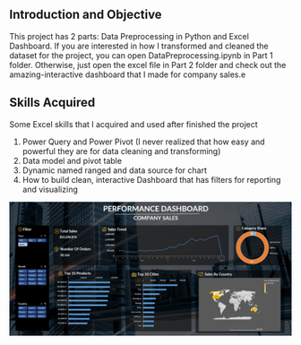 
## Introduction and Objective ##
This project has 2 parts: Data Preprocessing in Python and Excel Dashboard. If you are interested in how I transformed and cleaned the dataset for the project, you can open DataPreprocessing.ipynb in Part 1 folder. Otherwise, just open the excel file in Part 2 folder and check out the amazing-interactive dashboard that I made for company sales.e

## Skills Acquired ##
Some Excel skills that I acquired and used after finished the project
1. Power Query and Power Pivot (I never realized that how easy and powerful they are for data cleaning and transforming)
2. Data model and pivot table
3. Dynamic named ranged and data source for chart
4. How to build clean, interactive Dashboard that has filters for reporting and visualizing

![plot](./Dashboard.png)